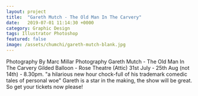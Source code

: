 ```yaml
---
layout: project
title:  "Gareth Mutch - The Old Man In The Carvery"
date:   2019-07-01 11:14:30 +0000
category: Graphic Design
tags: Illustrator Photoshop
featured: false
image: /assets/chumchi/gareth-mutch-blank.jpg
---
```

Photography By Marc Millar Photography
Gareth Mutch - The Old Man In The Carvery
Gilded Balloon - Rose Theatre (Attic)
31st July - 25th Aug (not 14th) - 8.30pm.
"a hilarious new hour chock-full of his trademark comedic tales of personal woe"
Gareth is a star in the making, the show will be great. So get your tickets now please!
